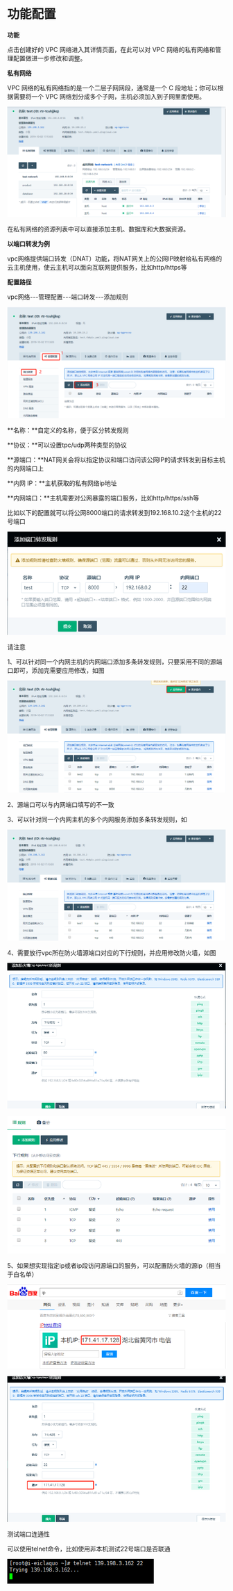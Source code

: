 ---
---

# 功能配置

**功能**

点击创建好的 VPC 网络进入其详情页面，在此可以对 VPC 网络的私有网络和管理配置做进一步修改和调整。

**私有网络**

VPC 网络的私有网络指的是一个二层子网网段，通常是一个 C 段地址；你可以根据需要将一个 VPC 网络划分成多个子网，主机必须加入到子网里面使用。

![img](../_images/image-1570520092105.png)

在私有网络的资源列表中可以直接添加主机、数据库和大数据资源。

**以端口转发为例**

vpc网络提供端口转发（DNAT）功能，将NAT网关上的公网IP映射给私有网络的云主机使用，使云主机可以面向互联网提供服务，比如http/https等

**配置路径**

vpc网络---管理配置---端口转发---添加规则

![img](../_images/image-1570520094024.png)

**名称：**自定义的名称，便于区分转发规则

**协议：**可以设置tpc/udp两种类型的协议

**源端口：**NAT网关会将以指定协议和端口访问该公网IP的请求转发到目标主机的内网端口上

**内网 IP：**主机获取的私有网络ip地址

**内网端口：**主机需要对公网暴露的端口服务，比如http/https/ssh等

比如以下的配置就可以将公网8000端口的请求转发到192.168.10.2这个主机的22号端口

![img](../_images/image-1570520095965.png)

请注意

1、可以针对同一个内网主机的内网端口添加多条转发规则，只要采用不同的源端口即可，添加完需要应用修改，如图

![img](../_images/image-1570520097648.png)

 

2、源端口可以与内网端口填写的不一致

3、可以针对同一个内网主机的多个内网服务添加多条转发规则，如

![img](../_images/image-1570520099602.png)

4、需要放行vpc所在防火墙源端口对应的下行规则，并应用修改防火墙，如图

![img](../_images/image-1570520101130.png)



![img](../_images/image-1570520102610.png)

5、如果想实现指定ip或者ip段访问源端口的服务，可以配置防火墙的源ip（相当于白名单）

![img](../_images/image-1570520104088.png)

![img](../_images/image-1570520105427.png)

测试端口连通性

可以使用telnet命令，比如使用非本机测试22号端口是否联通

![img](../_images/image-1570520107304.png)